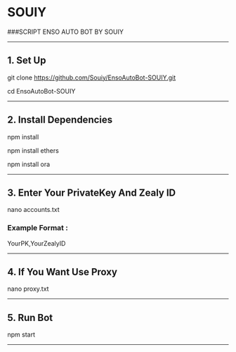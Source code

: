 # SOUIY
###SCRIPT ENSO AUTO BOT BY SOUIY

---

## 1. Set Up

git clone https://github.com/Souiy/EnsoAutoBot-SOUIY.git

cd EnsoAutoBot-SOUIY

---

## 2. Install Dependencies

npm install

npm install ethers

npm install ora

---

## 3. Enter Your PrivateKey And Zealy ID 

nano accounts.txt

### Example Format :

YourPK,YourZealyID

---

## 4. If You Want Use Proxy

nano proxy.txt

---

## 5. Run Bot

npm start


---

